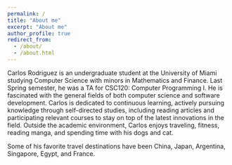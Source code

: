 ```yaml
---
permalink: /
title: "About me"
excerpt: "About me"
author_profile: true
redirect_from: 
  - /about/
  - /about.html
---
```


Carlos Rodriguez is an undergraduate student at the University of Miami studying Computer Science with minors in Mathematics and Finance. Last Spring semester, he was a TA for CSC120: Computer Programming I. He is fascinated with the general fields of both computer science and software development. Carlos is dedicated to continuous learning, actively pursuing knowledge through self-directed studies, including reading articles and participating relevant courses to stay on top of the latest innovations in the field. Outside the academic environment, Carlos enjoys traveling, fitness, reading manga, and spending time with his dogs and cat.

Some of his favorite travel destinations have been China, Japan, Argentina, Singapore, Egypt, and France.




